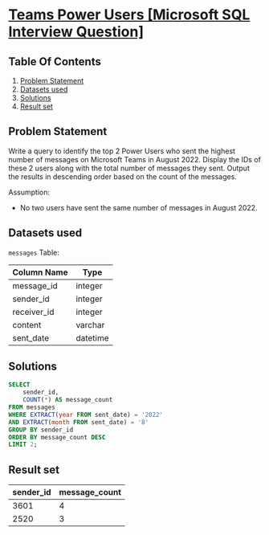 # [Teams Power Users [Microsoft SQL Interview Question]]()

## Table Of Contents
1. [Problem Statement](#problem-statement)
2. [Datasets used](#datasets-used)
3. [Solutions](#solutions)
4. [Result set](#result-set)

## Problem Statement

Write a query to identify the top 2 Power Users who sent the highest number of messages on Microsoft Teams in August 2022. Display the IDs of these 2 users along with the total number of messages they sent. Output the results in descending order based on the count of the messages.

Assumption:

- No two users have sent the same number of messages in August 2022.

## Datasets used

```messages``` Table:

|  Column Name  | Type          |
| ------------- | ------------- |
| message_id | integer |
| sender_id | integer |
| receiver_id | integer |
| content | varchar |
| sent_date | datetime |

## Solutions

```sql
SELECT 
    sender_id,
    COUNT(*) AS message_count
FROM messages
WHERE EXTRACT(year FROM sent_date) = '2022'
AND EXTRACT(month FROM sent_date) = '8'
GROUP BY sender_id
ORDER BY message_count DESC
LIMIT 2;
```

## Result set

| sender_id | message_count |
| --------- | ------------- |
| 3601 | 4 |
| 2520 | 3 |
